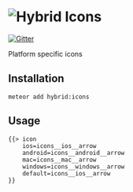 # ![Hybrid](http://i.imgur.com/jUDMlbO.png) Icons

[![Gitter](https://badges.gitter.im/Join%20Chat.svg)](https://gitter.im/meteorhybrid/platform?utm_source=badge&utm_medium=badge&utm_campaign=pr-badge)

Platform specific icons

## Installation
```
meteor add hybrid:icons
```

## Usage
```
{{> icon 
    ios=icons__ios__arrow
    android=icons__android__arrow
    mac=icons__mac__arrow
    windows=icons__windows__arrow
    default=icons__ios__arrow
}}
```